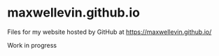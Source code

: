 # maxwellevin.github.io

Files for my website hosted by GitHub at https://maxwellevin.github.io/

Work in progress
